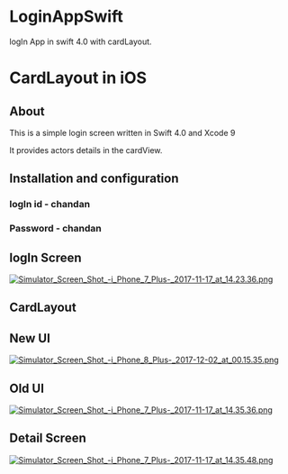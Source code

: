 # LoginAppSwift
logIn App in swift 4.0 with cardLayout.


# CardLayout in iOS


## About

This is a simple login screen written in Swift 4.0 and Xcode 9

It provides actors details in the cardView.

## Installation and configuration

### logIn id - chandan

### Password - chandan

## logIn Screen

[![Simulator_Screen_Shot_-_i_Phone_7_Plus_-_2017-11-17_at_14.23.36.png](https://s19.postimg.org/lcz6m4l77/Simulator_Screen_Shot_-_i_Phone_7_Plus_-_2017-11-17_at_14.23.36.png)](https://postimg.org/image/t5pue3r67/)

## CardLayout

## New UI

[![Simulator_Screen_Shot_-_i_Phone_8_Plus_-_2017-12-02_at_00.15.35.png](https://s19.postimg.org/mku99uwoj/Simulator_Screen_Shot_-_i_Phone_8_Plus_-_2017-12-02_at_00.15.35.png)](https://postimg.org/image/6mljjq2gf/)

## Old UI

[![Simulator_Screen_Shot_-_i_Phone_7_Plus_-_2017-11-17_at_14.35.36.png](https://s19.postimg.org/qoe371pc3/Simulator_Screen_Shot_-_i_Phone_7_Plus_-_2017-11-17_at_14.35.36.png)](https://postimg.org/image/5eqgw791b/)

## Detail Screen

[![Simulator_Screen_Shot_-_i_Phone_7_Plus_-_2017-11-17_at_14.35.48.png](https://s19.postimg.org/ukrf33fhf/Simulator_Screen_Shot_-_i_Phone_7_Plus_-_2017-11-17_at_14.35.48.png)](https://postimg.org/image/fc1hpblsv/)
